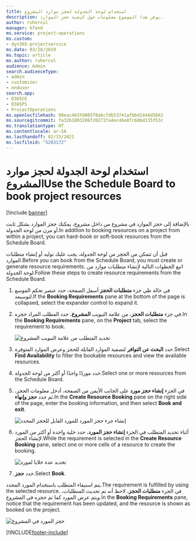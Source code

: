 ```yaml
---
title: استخدام لوحة الجدولة لحجز موارد المشروع
description: يوفر هذا الموضوع معلومات حول كيفية حجز الموارد.
author: ruhercul
manager: kfend
ms.service: project-operations
ms.custom:
- dyn365-projectservice
ms.date: 03/28/2019
ms.topic: article
ms.author: ruhercul
audience: Admin
search.audienceType:
- admin
- customizer
- enduser
search.app:
- D365CE
- D365PS
- ProjectOperations
ms.openlocfilehash: 89eac463fd80378a6cfdb53741afbbd1444d5662
ms.sourcegitcommit: fa32b1893286f20271fa4ec4be8fc68bd135f53c
ms.translationtype: HT
ms.contentlocale: ar-SA
ms.lasthandoff: 02/15/2021
ms.locfileid: "5283172"
---
```

# <a name="use-the-schedule-board-to-book-project-resources"></a><span data-ttu-id="73888-103">استخدام لوحة الجدولة لحجز موارد المشروع</span><span class="sxs-lookup"><span data-stu-id="73888-103">Use the Schedule Board to book project resources</span></span>

[!include [banner](../includes/psa-now-project-operations.md)]

<span data-ttu-id="73888-104">بالإضافة إلى حجز الموارد في مشروع من داخل مشروع، يمكنك حجز الموارد بشكل ثابت أو مرن من لوحة الجدولة.</span><span class="sxs-lookup"><span data-stu-id="73888-104">In addition to booking resources on a project from within a project, you can hard-book or soft-book resources from the Schedule Board.</span></span>

<span data-ttu-id="73888-105">قبل أن تتمكن من الحجز من لوحة الجدولة، يجب عليك توليد أو إنشاء متطلبات الموارد.</span><span class="sxs-lookup"><span data-stu-id="73888-105">Before you can book from the Schedule Board, you must create or generate resource requirements.</span></span> <span data-ttu-id="73888-106">اتبع الخطوات التالية لإنشاء متطلبات موارد من لوحة الجدولة.</span><span class="sxs-lookup"><span data-stu-id="73888-106">Follow these steps to create resource requirements from the Schedule Board.</span></span>

1. <span data-ttu-id="73888-107">في حالة طي جزء **متطلبات الحجز** أسفل الصفحة، حدد عنصر تحكم الموسع لتوسيعه.</span><span class="sxs-lookup"><span data-stu-id="73888-107">If the **Booking Requirements** pane at the bottom of the page is collapsed, select the expander control to expand it.</span></span>
2. <span data-ttu-id="73888-108">في جزء **متطلبات الحجز**، من علامة التبويب **المشروع**، حدد المطلب المراد حجزه.</span><span class="sxs-lookup"><span data-stu-id="73888-108">In the **Booking Requirements** pane, on the **Project** tab, select the requirement to book.</span></span>

    ![تحديد المتطلب من علامة التبويب المشروع](media/Resource-Management-image73.png)

3. <span data-ttu-id="73888-110">حدد **البحث عن التوافر** لتصفية الموارد القابلة للحجز وعرض الموارد المتوفرة.</span><span class="sxs-lookup"><span data-stu-id="73888-110">Select **Find Availability** to filter the bookable resources and view the available resources.</span></span> 
4. <span data-ttu-id="73888-111">حدد موردًا واحدًا أو أكثر من لوحة الجدولة.</span><span class="sxs-lookup"><span data-stu-id="73888-111">Select one or more resources from the Schedule Board.</span></span> 
5. <span data-ttu-id="73888-112">في الجزء **إنشاء حجز مورد** على الجانب الأيمن من الصفحة، أدخل معلومات الحجز، ثم حدد **حجز وإنهاء**.</span><span class="sxs-lookup"><span data-stu-id="73888-112">In the **Create Resource Booking** pane on the right side of the page, enter the booking information, and then select **Book and exit**.</span></span>

    ![إنشاء جزء حجز المورد للمورد القابل للحجز المحدد](media/Resource-Management-image74.png)

6. <span data-ttu-id="73888-114">أثناء تحديد المتطلب في الجزء **إنشاء حجز المورد**، حدد خلية واحدة أو أكثر من المورد لإنشاء الحجز.</span><span class="sxs-lookup"><span data-stu-id="73888-114">While the requirement is selected in the **Create Resource Booking** pane, select one or more cells of a resource to create the booking.</span></span>

    ![تحديد عدة خلايا لمورد](media/Resource-Management-image75.png)

7. <span data-ttu-id="73888-116">حدد **حجز**.</span><span class="sxs-lookup"><span data-stu-id="73888-116">Select **Book**.</span></span>

<span data-ttu-id="73888-117">يتم استيفاء المتطلب باستخدام المورد المحدد.</span><span class="sxs-lookup"><span data-stu-id="73888-117">The requirement is fulfilled by using the selected resource.</span></span> <span data-ttu-id="73888-118">في الجزء **متطلبات الحجز**، لاحظ أنه تم تحديث المتطلبات، ويتم عرض المورد كما تم حجزه في المشروع.</span><span class="sxs-lookup"><span data-stu-id="73888-118">In the **Booking Requirements** pane, notice that the requirement has been updated, and the resource is shown as booked on the project.</span></span>

![حجز المورد في المشروع](media/Resource-Management-image76.png)


[!INCLUDE[footer-include](../includes/footer-banner.md)]